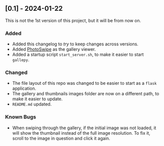 ## [0.1] - 2024-01-22

This is not the 1st version of this project, but it will be from now on.

### Added

- Added this changelog to *try* to keep changes across versions.
- Added [PhotoSwipe](https://github.com/dimsemenov/PhotoSwipe) as the gallery viewer.
- Added a startup script `start_server.sh`, to make it easier to start `gallepy`.

### Changed

- The file layout of this repo was changed to be easier to start as a `flask` application.
- The gallery and thumbnails images folder are now on a different path, to make it easier to update.
- `README.md` updated.

### Known Bugs

- When swiping through the gallery, if the initial image was not loaded, it will show the thumbnail instead of the full image resolution. To fix it, scroll to the image in question and click it again.

